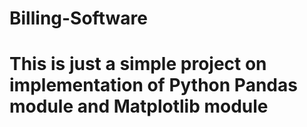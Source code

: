 # Billing-Software
# This is just a simple project on implementation of Python Pandas module and Matplotlib module
